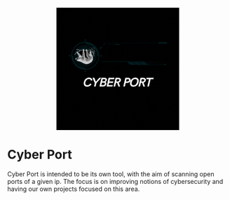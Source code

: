 <p align="center"><img align="center" width="280" src="./assets//cyber-port-icon.gif"/></p>

# Cyber Port
Cyber Port is intended to be its own tool, with the aim of scanning open ports of a given ip. The focus is on improving notions of cybersecurity and having our own projects focused on this area. 